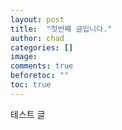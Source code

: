 ```yaml
---
layout: post
title:  "첫번째 글입니다."
author: chad
categories: []
image:
comments: true
beforetoc: ""
toc: true
---
```

테스트 글
